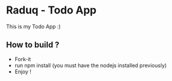 # Raduq - Todo App

This is my Todo App :)

## How to build ?
 
- Fork-it
- run npm install (you must have the nodejs installed previously)
- Enjoy !